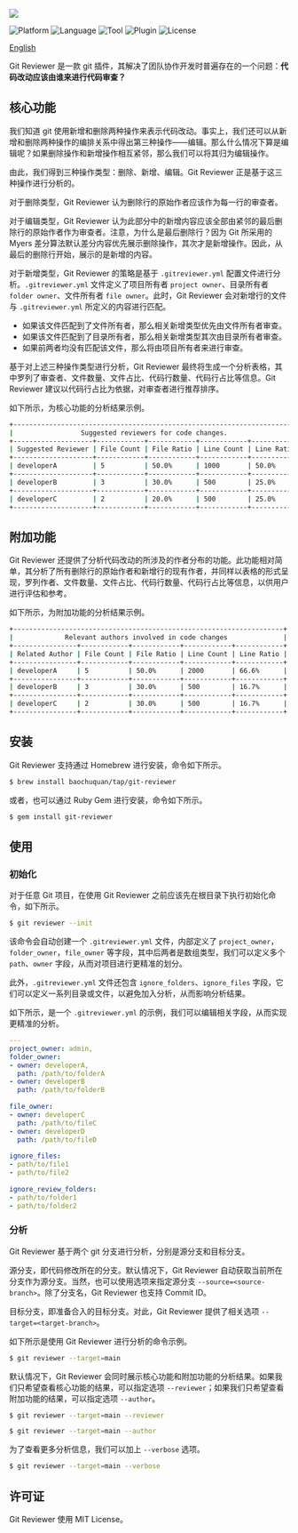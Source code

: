 ![](https://chuquan-public-r-001.oss-cn-shanghai.aliyuncs.com/sketch-images/git-reviewer-02.png)

![Platform](http://img.shields.io/badge/platform-macOS-blue.svg?style=flat)
![Language](http://img.shields.io/badge/language-ruby-brightgreen.svg?style=flat)
![Tool](http://img.shields.io/badge/tool-homebrew-orange.svg?style=flat)
![Plugin](http://img.shields.io/badge/plugin-git-orange.svg?style=flat)
![License](http://img.shields.io/badge/license-MIT-red.svg?style=flat)

[English](README.md)

Git Reviewer 是一款 git 插件，其解决了团队协作开发时普遍存在的一个问题：**代码改动应该由谁来进行代码审查？**

## 核心功能

我们知道 git 使用新增和删除两种操作来表示代码改动。事实上，我们还可以从新增和删除两种操作的编排关系中得出第三种操作——编辑。那么什么情况下算是编辑呢？如果删除操作和新增操作相互紧邻，那么我们可以将其归为编辑操作。

由此，我们得到三种操作类型：删除、新增、编辑。Git Reviewer 正是基于这三种操作进行分析的。

对于删除类型，Git Reviewer 认为删除行的原始作者应该作为每一行的审查者。

对于编辑类型，Git Reviewer 认为此部分中的新增内容应该全部由紧邻的最后删除行的原始作者作为审查者。注意，为什么是最后删除行？因为 Git 所采用的 Myers 差分算法默认差分内容优先展示删除操作，其次才是新增操作。因此，从最后的删除行开始，展示的是新增的内容。

对于新增类型，Git Reviewer 的策略是基于 `.gitreviewer.yml` 配置文件进行分析。`.gitreviewer.yml` 文件定义了项目所有者 `project owner`、目录所有者 `folder owner`、文件所有者 `file owner`。此时，Git Reviewer 会对新增行的文件与 `.gitreviewer.yml` 所定义的内容进行匹配。

- 如果该文件匹配到了文件所有者，那么相关新增类型优先由文件所有者审查。
- 如果该文件匹配到了目录所有者，那么相关新增类型其次由目录所有者审查。
- 如果前两者均没有匹配该文件，那么将由项目所有者来进行审查。

基于对上述三种操作类型进行分析，Git Reviewer 最终将生成一个分析表格，其中罗列了审查者、文件数量、文件占比、代码行数量、代码行占比等信息。Git Reviewer 建议以代码行占比为依据，对审查者进行推荐排序。

如下所示，为核心功能的分析结果示例。

```sh
+------------------------------------------------------------------------+
|                 Suggested reviewers for code changes.                  |
+--------------------+------------+------------+------------+------------+
| Suggested Reviewer | File Count | File Ratio | Line Count | Line Ratio |
+--------------------+------------+------------+------------+------------+
| developerA         | 5          | 50.0%      | 1000       | 50.0%      |
+--------------------+------------+------------+------------+------------+
| developerB         | 3          | 30.0%      | 500        | 25.0%      |
+--------------------+------------+------------+------------+------------+
| developerC         | 2          | 20.0%      | 500        | 25.0%      |
+--------------------+------------+------------+------------+------------+
```

## 附加功能
Git Reviewer 还提供了分析代码改动的所涉及的作者分布的功能。此功能相对简单，其分析了所有删除行的原始作者和新增行的现有作者，并同样以表格的形式呈现，罗列作者、文件数量、文件占比、代码行数量、代码行占比等信息，以供用户进行评估和参考。

如下所示，为附加功能的分析结果示例。

```sh
+--------------------------------------------------------------------+
|             Relevant authors involved in code changes              |
+----------------+------------+------------+------------+------------+
| Related Author | File Count | File Ratio | Line Count | Line Ratio |
+----------------+------------+------------+------------+------------+
| developerA     | 5          | 50.0%      | 2000       | 66.6%      |
+----------------+------------+------------+------------+------------+
| developerB     | 3          | 30.0%      | 500        | 16.7%      |
+----------------+------------+------------+------------+------------+
| developerC     | 2          | 30.0%      | 500        | 16.7%      |
+----------------+------------+------------+------------+------------+
```

## 安装

Git Reviewer 支持通过 Homebrew 进行安装，命令如下所示。

```sh
$ brew install baochuquan/tap/git-reviewer
```

或者，也可以通过 Ruby Gem 进行安装，命令如下所示。

```sh
$ gem install git-reviewer
```

## 使用

### 初始化
对于任意 Git 项目，在使用 Git Reviewer 之前应该先在根目录下执行初始化命令，如下所示。

```sh
$ git reviewer --init
```

该命令会自动创建一个 `.gitreviewer.yml` 文件，内部定义了 `project_owner`，`folder_owner`，`file_owner` 等字段，其中后两者是数组类型，我们可以定义多个 `path`、`owner` 字段，从而对项目进行更精准的划分。

此外，`.gitreviewer.yml` 文件还包含 `ignore_folders`、`ignore_files` 字段，它们可以定义一系列目录或文件，以避免加入分析，从而影响分析结果。

如下所示，是一个 `.gitreviewer.yml` 的示例，我们可以编辑相关字段，从而实现更精准的分析。

```yml
---
project_owner: admin,
folder_owner:
- owner: developerA,
  path: /path/to/folderA
- owner: developerB
  path: /path/to/folderB
 
file_owner:
- owner: developerC
  path: /path/to/fileC
- owner: developerD
  path: /path/to/fileD
 
ignore_files:
- path/to/file1
- path/to/file2
 
ignore_review_folders:
- path/to/folder1
- path/to/folder2
```

### 分析
Git Reviewer 基于两个 git 分支进行分析，分别是源分支和目标分支。

源分支，即代码修改所在的分支。默认情况下，Git Reviewer 自动获取当前所在分支作为源分支。当然，也可以使用选项来指定源分支 `--source=<source-branch>`。除了分支名，Git Reviewer 也支持 Commit ID。

目标分支，即准备合入的目标分支。对此，Git Reviewer 提供了相关选项 `--target=<target-branch>`。

如下所示是使用 Git Reviewer 进行分析的命令示例。

```sh
$ git reviewer --target=main
```

默认情况下，Git Reviewer 会同时展示核心功能和附加功能的分析结果。如果我们只希望查看核心功能的结果，可以指定选项 `--reviewer`；如果我们只希望查看附加功能的结果，可以指定选项 `--author`。

```sh
$ git reviewer --target=main --reviewer

$ git reviewer --target=main --author
```

为了查看更多分析信息，我们可以加上 `--verbose` 选项。

```sh
$ git reviewer --target=main --verbose
```

## 许可证
Git Reviewer 使用 MIT License。